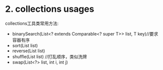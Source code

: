 # 2. collections usages

collections工具类常用方法:

* binarySearch\(List&lt;? extends Comparable&lt;? super T&gt;&gt; list, T key\)//要求容器有序 
* sort\(List list\) 
* reverse\(List list\) 
* shuffle\(List list\) //打乱顺序，类似洗牌 
* swap\(List&lt;?&gt; list, int i, int j\)


